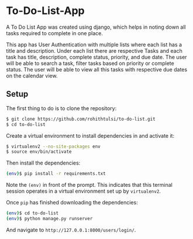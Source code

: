 # To-Do-List-App
A To Do List App was created using django, which helps in noting down all tasks required to complete in one place.

This app has User Authentication with multiple lists where each list has a title and description.
Under each list there are respective Tasks and each task has title, description, complete status, priority, and due date.
The user will be able to search a task, filter tasks based on priority or complete status.
The user will be able to view all this tasks with respective due dates on the calendar view.

## Setup

The first thing to do is to clone the repository:

```sh
$ git clone https://github.com/rohithtulsi/to-do-list.git
$ cd to-do-list
```

Create a virtual environment to install dependencies in and activate it:
  
```sh
$ virtualenv2 --no-site-packages env
$ source env/bin/activate
```

Then install the dependencies:

```sh
(env)$ pip install -r requirements.txt
```
Note the `(env)` in front of the prompt. This indicates that this terminal
session operates in a virtual environment set up by `virtualenv2`.

Once `pip` has finished downloading the dependencies:
```sh
(env)$ cd to-do-list
(env)$ python manage.py runserver
```
And navigate to `http://127.0.0.1:8000/users/login/`.
